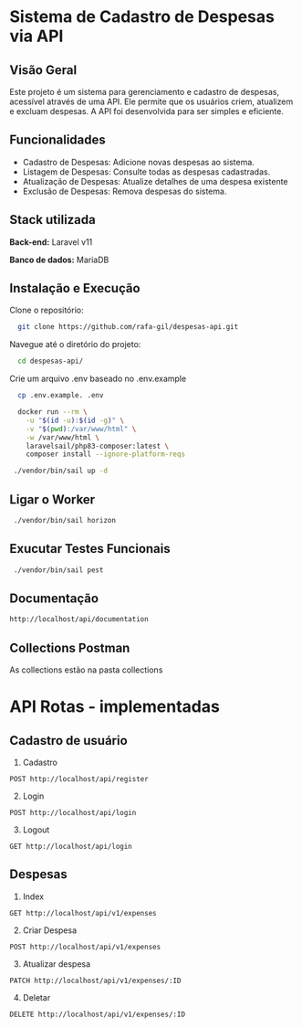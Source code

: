 # Sistema de Cadastro de Despesas via API

## Visão Geral

Este projeto é um sistema para gerenciamento e cadastro de despesas, acessível através de uma API. Ele permite que os usuários criem, atualizem e excluam despesas. A API foi desenvolvida para ser simples e eficiente.

## Funcionalidades

- Cadastro de Despesas: Adicione novas despesas ao sistema.
- Listagem de Despesas: Consulte todas as despesas cadastradas.
- Atualização de Despesas: Atualize detalhes de uma despesa existente
- Exclusão de Despesas: Remova despesas do sistema.

## Stack utilizada

**Back-end:** Laravel v11

**Banco de dados:** MariaDB

## Instalação e Execução

Clone o repositório:

```bash
  git clone https://github.com/rafa-gil/despesas-api.git
```

Navegue até o diretório do projeto:

```bash
  cd despesas-api/
```

Crie um arquivo .env baseado no .env.example

```bash
  cp .env.example. .env
```

```bash
  docker run --rm \
    -u "$(id -u):$(id -g)" \
    -v "$(pwd):/var/www/html" \
    -w /var/www/html \
    laravelsail/php83-composer:latest \
    composer install --ignore-platform-reqs
```

```bash
 ./vendor/bin/sail up -d 
```

## Ligar o Worker

```bash
 ./vendor/bin/sail horizon

```

## Exucutar Testes Funcionais

```bash
 ./vendor/bin/sail pest

```

## Documentação 

```bash
http://localhost/api/documentation
```

## Collections Postman

As collections estão na pasta collections

# API Rotas - implementadas

## Cadastro de usuário

1.  Cadastro

```
POST http://localhost/api/register
```

2.  Login

```
POST http://localhost/api/login
```

3. Logout

```
GET http://localhost/api/login
```

## Despesas

1. Index

```
GET http://localhost/api/v1/expenses
```

2. Criar Despesa

```
POST http://localhost/api/v1/expenses
```

3.  Atualizar despesa

```
PATCH http://localhost/api/v1/expenses/:ID
```

4. Deletar

```
DELETE http://localhost/api/v1/expenses/:ID
```
